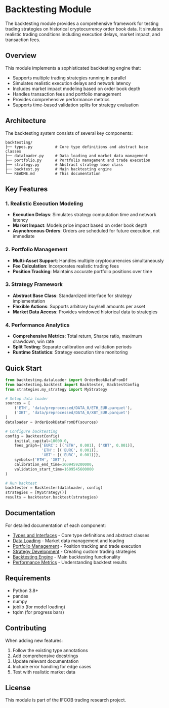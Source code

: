# Backtesting Module

The backtesting module provides a comprehensive framework for testing trading strategies on historical cryptocurrency order book data. It simulates realistic trading conditions including execution delays, market impact, and transaction fees.

## Overview

This module implements a sophisticated backtesting engine that:
- Supports multiple trading strategies running in parallel
- Simulates realistic execution delays and network latency
- Includes market impact modeling based on order book depth
- Handles transaction fees and portfolio management
- Provides comprehensive performance metrics
- Supports time-based validation splits for strategy evaluation

## Architecture

The backtesting system consists of several key components:

```
backtesting/
├── types.py          # Core type definitions and abstract base classes
├── dataloader.py     # Data loading and market data management
├── portfolio.py      # Portfolio management and trade execution
├── strategy.py       # Abstract strategy base class
├── backtest.py       # Main backtesting engine
└── README.md         # This documentation
```

## Key Features

### 1. Realistic Execution Modeling
- **Execution Delays**: Simulates strategy computation time and network latency
- **Market Impact**: Models price impact based on order book depth
- **Asynchronous Orders**: Orders are scheduled for future execution, not immediate

### 2. Portfolio Management
- **Multi-Asset Support**: Handles multiple cryptocurrencies simultaneously
- **Fee Calculation**: Incorporates realistic trading fees
- **Position Tracking**: Maintains accurate portfolio positions over time

### 3. Strategy Framework
- **Abstract Base Class**: Standardized interface for strategy implementation
- **Flexible Actions**: Supports arbitrary buy/sell amounts per asset
- **Market Data Access**: Provides windowed historical data to strategies

### 4. Performance Analytics
- **Comprehensive Metrics**: Total return, Sharpe ratio, maximum drawdown, win rate
- **Split Testing**: Separate calibration and validation periods
- **Runtime Statistics**: Strategy execution time monitoring

## Quick Start

```python
from backtesting.dataloader import OrderBookDataFromDf
from backtesting.backtest import Backtester, BacktestConfig
from strategies.my_strategy import MyStrategy

# Setup data loader
sources = [
    ('ETH', 'data/preprocessed/DATA_0/ETH_EUR.parquet'),
    ('XBT', 'data/preprocessed/DATA_0/XBT_EUR.parquet')
]
dataloader = OrderBookDataFromDf(sources)

# Configure backtesting
config = BacktestConfig(
    initial_capital=10000.0,
    fees_graph={'EURC': [('ETH', 0.001), ('XBT', 0.001)], 
                'ETH': [('EURC', 0.001)], 
                'XBT': [('EURC', 0.001)]},
    symbols=['ETH', 'XBT'],
    calibration_end_time=1609459200000,
    validation_start_time=1609545600000
)

# Run backtest
backtester = Backtester(dataloader, config)
strategies = [MyStrategy()]
results = backtester.backtest(strategies)
```

## Documentation

For detailed documentation of each component:

- [Types and Interfaces](./TYPES.md) - Core type definitions and abstract classes
- [Data Loading](./DATALOADER.md) - Market data management and loading
- [Portfolio Management](./PORTFOLIO.md) - Position tracking and trade execution
- [Strategy Development](./STRATEGY.md) - Creating custom trading strategies
- [Backtesting Engine](./BACKTEST.md) - Main backtesting functionality
- [Performance Metrics](./METRICS.md) - Understanding backtest results

## Requirements

- Python 3.8+
- pandas
- numpy
- joblib (for model loading)
- tqdm (for progress bars)

## Contributing

When adding new features:
1. Follow the existing type annotations
2. Add comprehensive docstrings
3. Update relevant documentation
4. Include error handling for edge cases
5. Test with realistic market data

## License

This module is part of the IFCOB trading research project.